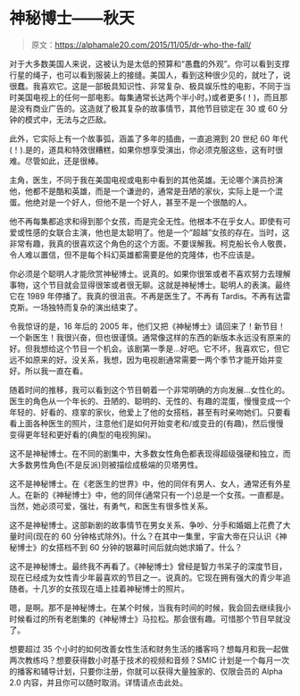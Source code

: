 # 神秘博士——秋天

> 原文：<https://alphamale20.com/2015/11/05/dr-who-the-fall/>

对于大多数美国人来说，这被认为是太低的预算和“愚蠢的外观”。你可以看到支撑行星的绳子，也可以看到服装上的接缝。美国人，看到这种很少见的，就吐了，说很蠢。我喜欢它。这是一部极具知识性、非常复杂、极具娱乐性的电影，不同于当时美国电视上的任何一部电影。每集通常长达两个半小时。)或者更多(！)，而且那是没有商业广告的。这造就了极其复杂的故事情节，其他节目锁定在 30 或 60 分钟的模式中，无法与之匹敌。

此外，它实际上有一个故事弧，涵盖了多年的插曲，一直追溯到 20 世纪 60 年代(！).是的，道具和特效很糟糕，如果你想享受演出，你必须克服这些，这有时很难。尽管如此，还是很棒。

主角，医生，不同于我在美国电视或电影中看到的其他英雄。无论哪个演员扮演他，他都不是酷和英雄，而是一个谦逊的，通常是丑陋的家伙，实际上是一个混蛋。他绝对是一个好人，但他不是一个好人，甚至不是一个很酷的人。

他不再每集都追求和得到那个女孩，而是完全无性。他根本不在乎女人。即使有可爱或性感的女联合主演，他也是太聪明了。他是一个“超越”女孩的存在。当时，这非常有趣，我真的很喜欢这个角色的这个方面。不要误解我。柯克船长令人敬畏，令人难以置信，但不是每个科幻英雄都需要是他的克隆体，也不应该是。

你必须是个聪明人才能欣赏神秘博士。说真的。如果你很笨或者不喜欢努力去理解事物，这个节目就会显得很笨或者很无聊。这就是神秘博士。聪明人的表演。最终它在 1989 年停播了。我真的很沮丧。不再是医生了。不再有 Tardis。不再有达雷克斯。一场独特而复杂的演出结束了。

令我惊讶的是，16 年后的 2005 年，他们又把《神秘博士》请回来了！新节目！一个新医生！我很兴奋，但也很谨慎。通常像这样的东西的新版本永远没有原来的好。但我想给这个节目一个机会。该剧第一季是...好吧。它不坏，我喜欢它，但它远不如原来的好。没关系，我想，因为电视剧通常需要一两个季节才能开始并变好。所以我一直在看。

随着时间的推移，我可以看到这个节目朝着一个非常明确的方向发展...女性化的。医生的角色从一个年长的、丑陋的、聪明的、无性的、有趣的混蛋，慢慢变成一个年轻的、好看的、痉挛的家伙，他爱上了他的女搭档，甚至有时亲吻她们。只要看看上面各种医生的照片，注意他们是如何开始变老和/或变丑的(有趣)，然后慢慢变得更年轻和更好看的(典型的电视狗屎)。

这不是神秘博士。在不同的剧集中，大多数女性角色都表现得超级强硬和独立，而大多数男性角色(不是反派)则被描绘成极端的贝塔男性。

这不是神秘博士。在《老医生的世界》中，他的同伴有男人、女人，通常还有外星人。在新的《神秘博士》中，他的同伴(通常只有一个)总是一个女孩。一直都是。当然，她必须可爱，强壮，有勇气，和医生有很多性关系。

这不是神秘博士。这部新剧的故事情节在男女关系、争吵、分手和婚姻上花费了大量时间(现在的 60 分钟格式除外)。什么？在其中一集里，宇宙大帝在只认识《神秘博士》的女搭档不到 60 分钟的银幕时间后就向她求婚了。什么？

这不是神秘博士。最终我不再看了。《神秘博士》曾经是智力书呆子的深度节目，现在已经成为女性青少年最喜欢的节目之一。说真的。它现在拥有强大的青少年追随者。十几岁的女孩现在墙上挂着神秘博士的照片。

嗯，是啊。那不是神秘博士。在某个时候，当我有时间的时候，我会回去继续我小时候看过的所有老剧集的《神秘博士》马拉松。那会很有趣。可惜那个节目早就没了。

想要超过 35 个小时的如何改善女性生活和财务生活的播客吗？想每月和我一起做两次教练吗？想要获得数小时基于技术的视频和音频？SMIC 计划是一个每月一次的播客和辅导计划，只要你注册，你就可以获得大量独家的、仅限会员的 Alpha 2.0 内容，并且你可以随时取消。详情请点击此处。